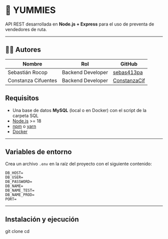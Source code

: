 # 🧾 YUMMIES

API REST desarrollada en **Node.js + Express** para el uso de preventa de vendedores de ruta.  

---
## 👨‍💻 Autores

| Nombre              | Rol               | GitHub                                                                 |
|---------------------|------------------|------------------------------------------------------------------------|
| Sebastián Rocop     | Backend Developer | [sebas413pa](https://github.com/sebas413pa)                           |
| Constanza Cifuentes | Backend Developer | [ConstanzaCif](https://github.com/ConstanzaCif)                       |


## Requisitos
- Una base de datos **MySQL** (local o en Docker) con el script de la carpeta SQL
- [Node.js](https://nodejs.org/) >= 18
- [npm](https://www.npmjs.com/) o [yarn](https://yarnpkg.com/)
- [Docker](https://www.docker.com/)


---

## Variables de entorno

Crea un archivo `.env` en la raíz del proyecto con el siguiente contenido:

```env
DB_HOST=
DB_USER=
DB_PASSWORD=
DB_NAME=
DB_NAME_TEST=
DB_NAME_PROD=
PORT=
````
---

## Instalación y ejecución
git clone 
cd 
